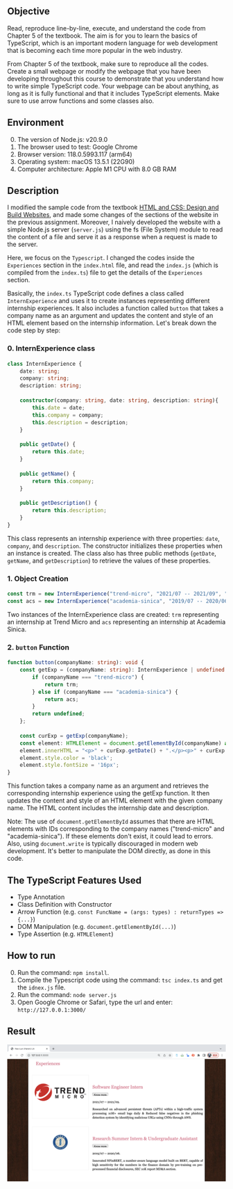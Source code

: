 ## Objective
Read, reproduce line-by-line, execute, and understand the code from Chapter 5 of the textbook. The aim is for you to learn the basics of TypeScript, which is an important modern language for web development that is becoming each time more popular in the web industry.

From Chapter 5 of the textbook, make sure to reproduce all the codes. Create a small webpage or modify the webpage that you have been developing throughout this course to demonstrate that you understand how to write simple TypeScript code. Your webpage can be about anything, as long as it is fully functional and that it includes TypeScript elements. Make sure to use arrow functions and some classes also.

## Environment
0. The version of Node.js: v20.9.0
1. The browser used to test: Google Chrome
2. Browser version: 118.0.5993.117 (arm64)
3. Operating system: macOS 13.5.1 (22G90)
4. Computer architecture: Apple M1 CPU with 8.0 GB RAM

## Description
I modified the sample code from the textbook [HTML and CSS: Design and Build Websites](https://www.amazon.com/HTML-CSS-Design-Build-Websites/dp/1118008189), and made some changes of the sections of the website in the previous assignment. Moreover, I naively developed the website with a simple Node.js server (```server.js```) using the fs (File System) module to read the content of a file and serve it as a response when a request is made to the server. 

Here, we focus on the ```Typescript```. I changed the codes inside the ```Experiences``` section in the ```index.html``` file, and read the ```index.js``` (which is compiled from the ```index.ts```) file to get the details of the ```Experiences``` section. 

Basically, the ```index.ts``` TypeScript code defines a class called ```InternExperience``` and uses it to create instances representing different internship experiences. It also includes a function called ```button``` that takes a company name as an argument and updates the content and style of an HTML element based on the internship information. Let's break down the code step by step:

### 0. InternExperience class
```Typescript
class InternExperience {
	date: string;
	company: string;
	description: string;

	constructor(company: string, date: string, description: string){
		this.date = date;
		this.company = company;
		this.description = description;
	}

	public getDate() {
		return this.date;
	}

	public getName() {
		return this.company;
	}

	public getDescription() {
		return this.description;
	}
}
```
This class represents an internship experience with three properties: ```date```, ```company```, and ```description```. The constructor initializes these properties when an instance is created. The class also has three public methods (```getDate```, ```getName```, and ```getDescription```) to retrieve the values of these properties.

### 1. Object Creation
```Typescript
const trm = new InternExperience("trend-micro", "2021/07 -- 2021/09", "TL;DR");
const acs = new InternExperience("academia-sinica", "2019/07 -- 2020/06", "TL;DR");
```
Two instances of the InternExperience class are created: ```trm``` representing an internship at Trend Micro and ```acs``` representing an internship at Academia Sinica.

### 2. ```button``` Function
```Typescript
function button(companyName: string): void {
	const getExp = (companyName: string): InternExperience | undefined => {
		if (companyName === "trend-micro") {
			return trm;
		} else if (companyName === "academia-sinica") {
			return acs;
		}
		return undefined;
	};

	const curExp = getExp(companyName);
	const element: HTMLElement = document.getElementById(companyName) as HTMLElement;
	element.innerHTML = "<p>" + curExp.getDate() + ".</p><p>" + curExp.getDescription() + "</p>";
	element.style.color = 'black';
	element.style.fontSize = '16px';
}
```
This function takes a company name as an argument and retrieves the corresponding internship experience using the getExp function. It then updates the content and style of an HTML element with the given company name. The HTML content includes the internship date and description.

Note: The use of ```document.getElementById``` assumes that there are HTML elements with IDs corresponding to the company names ("trend-micro" and "academia-sinica"). If these elements don't exist, it could lead to errors. Also, using ```document.write``` is typically discouraged in modern web development. It's better to manipulate the DOM directly, as done in this code.

## The TypeScript Features Used 
- Type Annotation
- Class Definition with Constructor
- Arrow Function (e.g. ```const FuncName = (args: types) : returnTypes => {...}```)
- DOM Manipulation (e.g. ```document.getElementById(...)```)
- Type Assertion (e.g. ```HTMLElement```)


## How to run
0. Run the command: ``` npm install ```.
1. Compile the Typescript code using the command: ```tsc index.ts``` and get the ```idnex.js``` file.
2. Run the command: ```node server.js```
3. Open Google Chrome or Safari, type the url and enter: ``` http://127.0.0.1:3000/ ```

## Result
![result](running_result.png)
